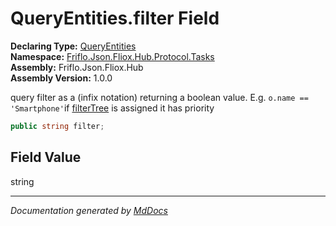 ﻿<!--  
  <auto-generated>   
    The contents of this file were generated by a tool.  
    Changes to this file may be list if the file is regenerated  
  </auto-generated>   
-->

# QueryEntities.filter Field

**Declaring Type:** [QueryEntities](../index.md)  
**Namespace:** [Friflo.Json.Fliox.Hub.Protocol.Tasks](../../index.md)  
**Assembly:** Friflo.Json.Fliox.Hub  
**Assembly Version:** 1.0.0

query filter as a  (infix notation) returning a boolean value. E.g. `o.name == 'Smartphone'`if [filterTree](filterTree.md) is assigned it has priority

```csharp
public string filter;
```

## Field Value

string

___

*Documentation generated by [MdDocs](https://github.com/ap0llo/mddocs)*
